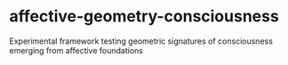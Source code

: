 # affective-geometry-consciousness
Experimental framework testing geometric signatures of consciousness emerging from affective foundations
